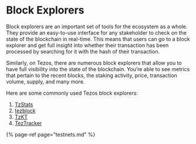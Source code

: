 # Block Explorers

Block explorers are an important set of tools for the ecosystem as a whole. They provide an easy-to-use interface for any stakeholder to check on the state of the blockchain in real-time. This means that users can go to a block explorer and get full insight into whether their transaction has been processed by searching for it with the hash of their transaction.

Similarly, on Tezos, there are numerous block explorers that allow you to have full visibility into the state of the blockchain. You’re able to see metrics that pertain to the recent blocks, the staking activity, price, transaction volume, supply, and many more.

Here are some commonly used Tezos block explorers:

1. [TzStats](https://tzstats.com/)
2. [tezblock](https://tezblock.io/)
3. [TzKT](https://tzkt.io/)
4. [TezTracker](https://teztracker.com/en/mainnet/)

{% page-ref page="testnets.md" %}



